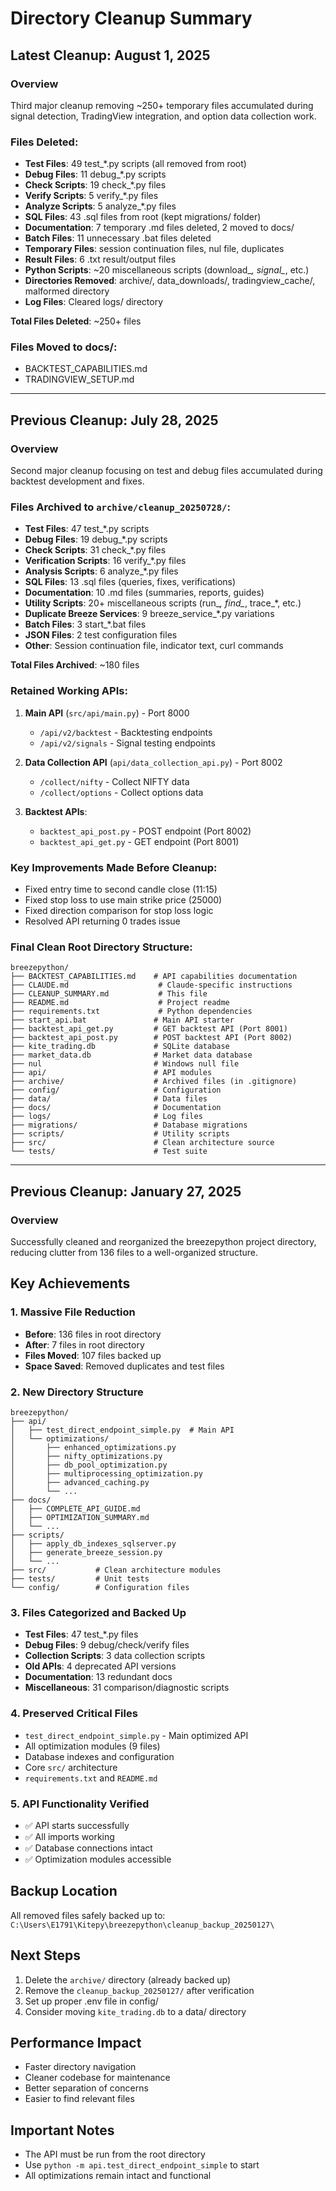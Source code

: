 # Directory Cleanup Summary

## Latest Cleanup: August 1, 2025

### Overview
Third major cleanup removing ~250+ temporary files accumulated during signal detection, TradingView integration, and option data collection work.

### Files Deleted:
- **Test Files**: 49 test_*.py scripts (all removed from root)
- **Debug Files**: 11 debug_*.py scripts  
- **Check Scripts**: 19 check_*.py files
- **Verify Scripts**: 5 verify_*.py files
- **Analyze Scripts**: 5 analyze_*.py files
- **SQL Files**: 43 .sql files from root (kept migrations/ folder)
- **Documentation**: 7 temporary .md files deleted, 2 moved to docs/
- **Batch Files**: 11 unnecessary .bat files deleted
- **Temporary Files**: session continuation files, nul file, duplicates
- **Result Files**: 6 .txt result/output files
- **Python Scripts**: ~20 miscellaneous scripts (download_*, signal_*, etc.)
- **Directories Removed**: archive/, data_downloads/, tradingview_cache/, malformed directory
- **Log Files**: Cleared logs/ directory

**Total Files Deleted**: ~250+ files

### Files Moved to docs/:
- BACKTEST_CAPABILITIES.md
- TRADINGVIEW_SETUP.md

---

## Previous Cleanup: July 28, 2025

### Overview
Second major cleanup focusing on test and debug files accumulated during backtest development and fixes.

### Files Archived to `archive/cleanup_20250728/`:
- **Test Files**: 47 test_*.py scripts
- **Debug Files**: 19 debug_*.py scripts  
- **Check Scripts**: 31 check_*.py files
- **Verification Scripts**: 16 verify_*.py files
- **Analysis Scripts**: 6 analyze_*.py files
- **SQL Files**: 13 .sql files (queries, fixes, verifications)
- **Documentation**: 10 .md files (summaries, reports, guides)
- **Utility Scripts**: 20+ miscellaneous scripts (run_*, find_*, trace_*, etc.)
- **Duplicate Breeze Services**: 9 breeze_service_*.py variations
- **Batch Files**: 3 start_*.bat files
- **JSON Files**: 2 test configuration files
- **Other**: Session continuation file, indicator text, curl commands

**Total Files Archived**: ~180 files

### Retained Working APIs:
1. **Main API** (`src/api/main.py`) - Port 8000
   - `/api/v2/backtest` - Backtesting endpoints
   - `/api/v2/signals` - Signal testing endpoints
   
2. **Data Collection API** (`api/data_collection_api.py`) - Port 8002
   - `/collect/nifty` - Collect NIFTY data
   - `/collect/options` - Collect options data
   
3. **Backtest APIs**:
   - `backtest_api_post.py` - POST endpoint (Port 8002)
   - `backtest_api_get.py` - GET endpoint (Port 8001)

### Key Improvements Made Before Cleanup:
- Fixed entry time to second candle close (11:15)
- Fixed stop loss to use main strike price (25000)
- Fixed direction comparison for stop loss logic
- Resolved API returning 0 trades issue

### Final Clean Root Directory Structure:
```
breezepython/
├── BACKTEST_CAPABILITIES.md    # API capabilities documentation
├── CLAUDE.md                    # Claude-specific instructions
├── CLEANUP_SUMMARY.md           # This file
├── README.md                    # Project readme
├── requirements.txt             # Python dependencies
├── start_api.bat               # Main API starter
├── backtest_api_get.py         # GET backtest API (Port 8001)
├── backtest_api_post.py        # POST backtest API (Port 8002)
├── kite_trading.db             # SQLite database
├── market_data.db              # Market data database
├── nul                         # Windows null file
├── api/                        # API modules
├── archive/                    # Archived files (in .gitignore)
├── config/                     # Configuration
├── data/                       # Data files
├── docs/                       # Documentation
├── logs/                       # Log files
├── migrations/                 # Database migrations
├── scripts/                    # Utility scripts
├── src/                        # Clean architecture source
└── tests/                      # Test suite
```

---

## Previous Cleanup: January 27, 2025

### Overview
Successfully cleaned and reorganized the breezepython project directory, reducing clutter from 136 files to a well-organized structure.

## Key Achievements

### 1. **Massive File Reduction**
- **Before**: 136 files in root directory
- **After**: 7 files in root directory
- **Files Moved**: 107 files backed up
- **Space Saved**: Removed duplicates and test files

### 2. **New Directory Structure**
```
breezepython/
├── api/
│   ├── test_direct_endpoint_simple.py  # Main API
│   └── optimizations/
│       ├── enhanced_optimizations.py
│       ├── nifty_optimizations.py
│       ├── db_pool_optimization.py
│       ├── multiprocessing_optimization.py
│       ├── advanced_caching.py
│       └── ...
├── docs/
│   ├── COMPLETE_API_GUIDE.md
│   ├── OPTIMIZATION_SUMMARY.md
│   └── ...
├── scripts/
│   ├── apply_db_indexes_sqlserver.py
│   ├── generate_breeze_session.py
│   └── ...
├── src/           # Clean architecture modules
├── tests/         # Unit tests
└── config/        # Configuration files
```

### 3. **Files Categorized and Backed Up**
- **Test Files**: 47 test_*.py files
- **Debug Files**: 9 debug/check/verify files  
- **Collection Scripts**: 3 data collection scripts
- **Old APIs**: 4 deprecated API versions
- **Documentation**: 13 redundant docs
- **Miscellaneous**: 31 comparison/diagnostic scripts

### 4. **Preserved Critical Files**
- `test_direct_endpoint_simple.py` - Main optimized API
- All optimization modules (9 files)
- Database indexes and configuration
- Core `src/` architecture
- `requirements.txt` and `README.md`

### 5. **API Functionality Verified**
- ✅ API starts successfully
- ✅ All imports working
- ✅ Database connections intact
- ✅ Optimization modules accessible

## Backup Location
All removed files safely backed up to:
`C:\Users\E1791\Kitepy\breezepython\cleanup_backup_20250127\`

## Next Steps
1. Delete the `archive/` directory (already backed up)
2. Remove the `cleanup_backup_20250127/` after verification
3. Set up proper .env file in config/
4. Consider moving `kite_trading.db` to a data/ directory

## Performance Impact
- Faster directory navigation
- Cleaner codebase for maintenance
- Better separation of concerns
- Easier to find relevant files

## Important Notes
- The API must be run from the root directory
- Use `python -m api.test_direct_endpoint_simple` to start
- All optimizations remain intact and functional